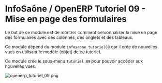 InfoSaône / OpenERP Tutoriel 09 - Mise en page des formulaires
===================

Le but de ce module est de montrer comment personnaliser la mise en page des formulaires avec des colonnes, des onglets et des tableaux.

Ce module dépend du module `infosaone_tutoriel08` car il crée de nouvelles vues en utilisant le modèle (objet) de ce tutoriel.

Ce module crée le sous-menu `Tutoriel 09` pour pouvoir accèder aux nouvelles vues.

![openerp_tutoriel_09.png](https://raw.github.com/tonygalmiche/openerp_tutoriel_08/master/static/src/img/openerp_tutoriel_09.png) 
